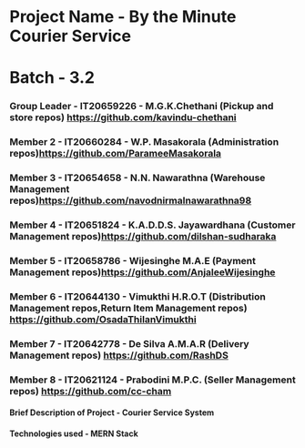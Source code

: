 

# Project Name - **By the Minute Courier Service**
# Batch - 3.2
### Group Leader - IT20659226 - M.G.K.Chethani (Pickup and store repos) https://github.com/kavindu-chethani 
### Member 2 - IT20660284 - W.P. Masakorala (Administration repos)https://github.com/ParameeMasakorala
### Member 3 - IT20654658 - N.N. Nawarathna (Warehouse Management repos)https://github.com/navodnirmalnawarathna98
### Member 4 - IT20651824 - K.A.D.D.S. Jayawardhana (Customer Management repos)https://github.com/dilshan-sudharaka
### Member 5 - IT20658786 - Wijesinghe M.A.E (Payment Management repos)https://github.com/AnjaleeWijesinghe
### Member 6 - IT20644130 - Vimukthi H.R.O.T (Distribution Management repos,Return Item Management repos) https://github.com/OsadaThilanVimukthi
### Member 7 - IT20642778 - De Silva A.M.A.R (Delivery Management repos) https://github.com/RashDS
### Member 8 - IT20621124 - Prabodini M.P.C. (Seller Management repos) https://github.com/cc-cham

#### Brief Description of Project - Courier Service System 
#### Technologies used - MERN Stack





